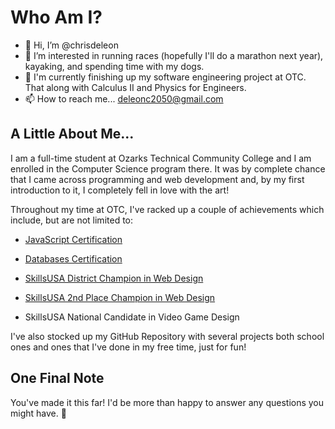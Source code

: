 # Who Am I?

- 👋 Hi, I’m @chrisdeleon
- 👀 I’m interested in running races (hopefully I'll do a marathon next year), kayaking, and spending time with my dogs. 
- 🌱 I'm currently finishing up my software engineering project at OTC. That along with Calculus II and Physics for Engineers.
- 📫 How to reach me... deleonc2050@gmail.com

## A Little About Me...

I am a full-time student at Ozarks Technical Community College and I am enrolled in the Computer Science program there. 
It was by complete chance that I came across programming and web development and, by my first introduction to it, 
I completely fell in love with the art! 

Throughout my time at OTC, I've racked up a couple of achievements which include, but are not limited to:


- [JavaScript Certification](https://www.credly.com/badges/f129eadc-258d-46df-a344-eb78a5532808/public_url)

- [Databases Certification](https://www.credly.com/badges/690b86da-2977-4040-a974-297e9f9664c2/public_url)

- [SkillsUSA District Champion in Web Design](https://github.com/chrisdeleon/SkillsUSARoundOne)

- [SkillsUSA 2nd Place Champion in Web Design](https://github.com/chrisdeleon/SkillsUSAState)

- SkillsUSA National Candidate in Video Game Design

I've also stocked up my GitHub Repository with several projects both school ones and ones that I've done in my free time, just for fun!

## One Final Note

You've made it this far! I'd be more than happy to answer any questions you might have. 🙂


<!---
chrisdeleon/chrisdeleon is a ✨ special ✨ repository because its `README.md` (this file) appears on your GitHub profile.
You can click the Preview link to take a look at your changes.
--->
